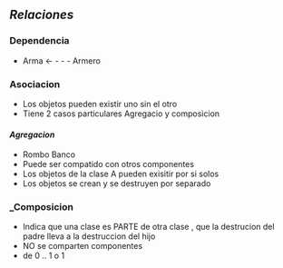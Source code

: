 ## _Relaciones_
### Dependencia 
- Arma <- - - - Armero 

### Asociacion
- Los objetos pueden existir uno sin el otro 
- Tiene 2 casos particulares Agregacio y composicion
####  _Agregacion_ 
-  Rombo Banco 
-  Puede ser compatido con otros componentes
- Los objetos de la clase A pueden exisitir por si solos
- Los objetos se crean y se destruyen por separado
### _Composicion 
- Indica que una clase es PARTE de otra clase , que la destrucion del padre lleva a la destruccion del hijo 
- NO se comparten componentes
- de 0 .. 1 o 1


